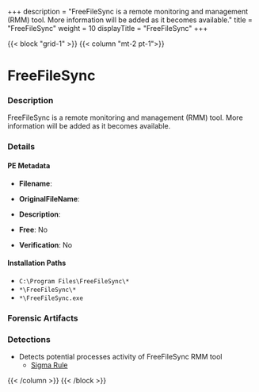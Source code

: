 +++
description = "FreeFileSync is a remote monitoring and management (RMM) tool. More information will be added as it becomes available."
title = "FreeFileSync"
weight = 10
displayTitle = "FreeFileSync"
+++


{{< block "grid-1" >}}
{{< column "mt-2 pt-1">}}

# FreeFileSync


### Description

FreeFileSync is a remote monitoring and management (RMM) tool. More information will be added as it becomes available.




### Details


#### PE Metadata
- **Filename**: 
- **OriginalFileName**: 
- **Description**: 


- **Free**: No

- **Verification**: No




#### Installation Paths
- `C:\Program Files\FreeFileSync\*`
- `*\FreeFileSync\*`
- `*\FreeFileSync.exe`

### Forensic Artifacts






### Detections
- Detects potential processes activity of FreeFileSync RMM tool
  - [Sigma Rule](https://github.com/magicsword-io/LOLRMM/blob/main/detections/sigma/freefilesync_processes_sigma.yml)




{{< /column >}}
{{< /block >}}
